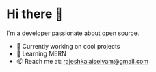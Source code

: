 # Hi there 👋
I'm a developer passionate about open source.

- 🔭 Currently working on cool projects
- 🌱 Learning MERN
- 📫 Reach me at: rajeshkalaiselvam@gmail.com
